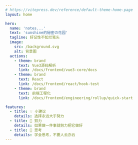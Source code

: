 ```yaml
---
# https://vitepress.dev/reference/default-theme-home-page
layout: home

hero:
  name: 'notes...'
  text: 'sunshine的秘密の花园'
  tagline: 好记性不如烂笔头
  image:
    src: /background.svg
    alt: 背景图
  actions:
    - theme: brand
      text: Vue3源码解析
      link: /docs/frontend/vue3-core/docs
    - theme: brand
      text: React
      link: /docs/frontend/react/hook-test
    - theme: brand
      text: 前端工程化
      link: /docs/frontend/engineering/rollup/quick-start

features:
  - title: 💡 小建议
    details: 选择永远大于努力
  - title: 🧗 努力
    details: 如果做一件事就努力把它做好
  - title: 🤔 思考
    details: 学会思考，不要人云亦云
---
```

